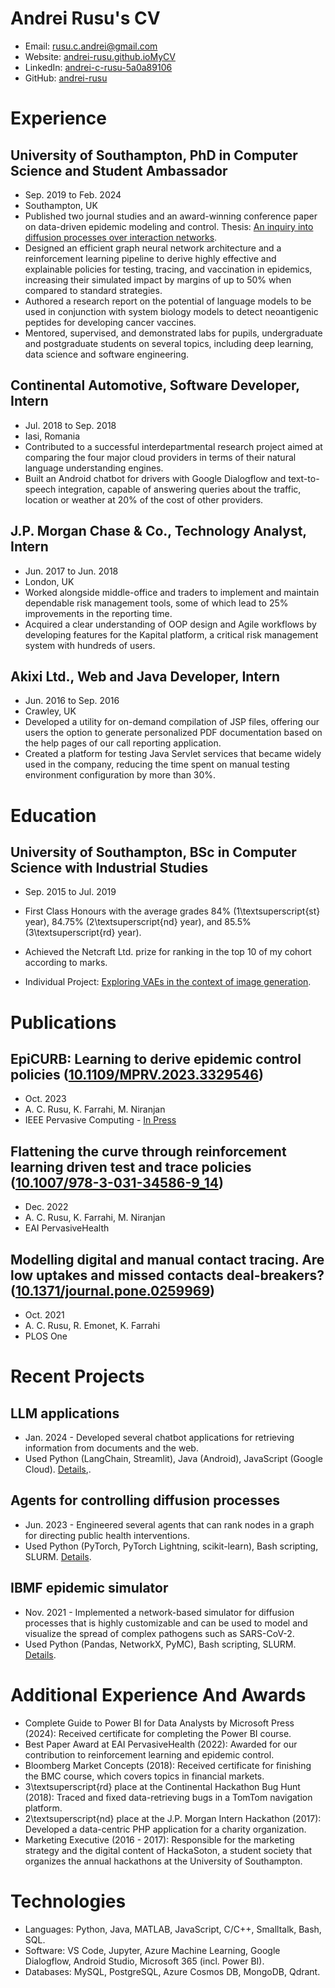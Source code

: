# Andrei Rusu's CV

- Email: [rusu.c.andrei@gmail.com](mailto:rusu.c.andrei@gmail.com)
- Website: [andrei-rusu.github.ioMyCV](https://andrei-rusu.github.io/MyCV/)
- LinkedIn: [andrei-c-rusu-5a0a89106](https://linkedin.com/in/andrei-c-rusu-5a0a89106)
- GitHub: [andrei-rusu](https://github.com/andrei-rusu)


# Experience

## University of Southampton, PhD in Computer Science and Student Ambassador

- Sep. 2019 to Feb. 2024 
- Southampton, UK 
- Published two journal studies and an award-winning conference paper on data-driven epidemic modeling and control. Thesis: [An inquiry into diffusion processes over interaction networks](https://eprints.soton.ac.uk/486201).
- Designed an efficient graph neural network architecture and a reinforcement learning pipeline to derive highly effective and explainable policies for testing, tracing, and vaccination in epidemics, increasing their simulated impact by margins of up to 50% when compared to standard strategies.
- Authored a research report on the potential of language models to be used in conjunction with system biology models to detect neoantigenic peptides for developing cancer vaccines.
- Mentored, supervised, and demonstrated labs for pupils, undergraduate and postgraduate students on several topics, including deep learning, data science and software engineering.

## Continental Automotive, Software Developer, Intern

- Jul. 2018 to Sep. 2018 
- Iasi, Romania 
- Contributed to a successful interdepartmental research project aimed at comparing the four major cloud providers in terms of their natural language understanding engines.
- Built an Android chatbot for drivers with Google Dialogflow and text-to-speech integration, capable of answering queries about the traffic, location or weather at 20% of the cost of other providers.

## J.P. Morgan Chase & Co., Technology Analyst, Intern

- Jun. 2017 to Jun. 2018 
- London, UK 
- Worked alongside middle-office and traders to implement and maintain dependable risk management tools, some of which lead to 25% improvements in the reporting time.
- Acquired a clear understanding of OOP design and Agile workflows by developing features for the Kapital platform, a critical risk management system with hundreds of users.

## Akixi Ltd., Web and Java Developer, Intern

- Jun. 2016 to Sep. 2016 
- Crawley, UK 
- Developed a utility for on-demand compilation of JSP files, offering our users the option to generate personalized PDF documentation based on the help pages of our call reporting application.
- Created a platform for testing Java Servlet services that became widely used in the company, reducing the time spent on manual testing environment configuration by more than 30%.

# Education

## University of Southampton, BSc in Computer Science with Industrial Studies

- Sep. 2015 to Jul. 2019 

- First Class Honours with the average grades 84% (1\textsuperscript{st} year), 84.75% (2\textsuperscript{nd} year), and 85.5% (3\textsuperscript{rd} year).
- Achieved the Netcraft Ltd. prize for ranking in the top 10 of my cohort according to marks.
- Individual Project: [Exploring VAEs in the context of image generation](https://www.dropbox.com/scl/fi/vnkh7tqct5sn05g47bgto/Report.pdf?rlkey=qrtt4q4nrgrii9bazfej1u6fp).

# Publications

## EpiCURB: Learning to derive epidemic control policies ([10.1109/MPRV.2023.3329546](https://doi.org/10.1109/MPRV.2023.3329546))

- Oct. 2023
- A. C. Rusu, K. Farrahi, M. Niranjan
- IEEE Pervasive Computing - [In Press](https://eprints.soton.ac.uk/484685/) 
## Flattening the curve through reinforcement learning driven test and trace policies ([10.1007/978-3-031-34586-9\_14](https://doi.org/10.1007/978-3-031-34586-9\_14))

- Dec. 2022
- A. C. Rusu, K. Farrahi, M. Niranjan
- EAI PervasiveHealth 
## Modelling digital and manual contact tracing. Are low uptakes and missed contacts deal-breakers? ([10.1371/journal.pone.0259969](https://doi.org/10.1371/journal.pone.0259969))

- Oct. 2021
- A. C. Rusu, R. Emonet, K. Farrahi
- PLOS One 
# Recent Projects

## LLM applications

- Jan. 2024 - Developed several chatbot applications for retrieving information from documents and the web.
- Used Python (LangChain, Streamlit), Java (Android), JavaScript (Google Cloud). [Details](https://github.com/andrei-rusu/llm-agent),[](https://github.com/andrei-rusu/Chatbot).

## Agents for controlling diffusion processes

- Jun. 2023 - Engineered several agents that can rank nodes in a graph for directing public health interventions.
- Used Python (PyTorch, PyTorch Lightning, scikit-learn), Bash scripting, SLURM. [Details](https://github.com/andrei-rusu/control-diffusion).

## IBMF epidemic simulator

- Nov. 2021 - Implemented a network-based simulator for diffusion processes that is highly customizable and can be used to model and visualize the spread of complex pathogens such as SARS-CoV-2.
- Used Python (Pandas, NetworkX, PyMC), Bash scripting, SLURM. [Details](https://github.com/andrei-rusu/contact-tracing-model).

# Additional Experience And Awards

- Complete Guide to Power BI for Data Analysts by Microsoft Press (2024): Received certificate for completing the Power BI course.
- Best Paper Award at EAI PervasiveHealth (2022): Awarded for our contribution to reinforcement learning and epidemic control.
- Bloomberg Market Concepts (2018): Received certificate for finishing the BMC course, which covers topics in financial markets.
- 3\textsuperscript{rd} place at the Continental Hackathon Bug Hunt (2018): Traced and fixed data-retrieving bugs in a TomTom navigation platform.
- 2\textsuperscript{nd} place at the J.P. Morgan Intern Hackathon (2017): Developed a data-centric PHP application for a charity organization.
- Marketing Executive (2016 - 2017): Responsible for the marketing strategy and the digital content of HackaSoton, a student society that organizes the annual hackathons at the University of Southampton.
# Technologies

- Languages: Python, Java, MATLAB, JavaScript, C/C++, Smalltalk, Bash, SQL.
- Software: VS Code, Jupyter, Azure Machine Learning, Google Dialogflow, Android Studio, Microsoft 365 (incl. Power BI).
- Databases: MySQL, PostgreSQL, Azure Cosmos DB, MongoDB, Qdrant.
